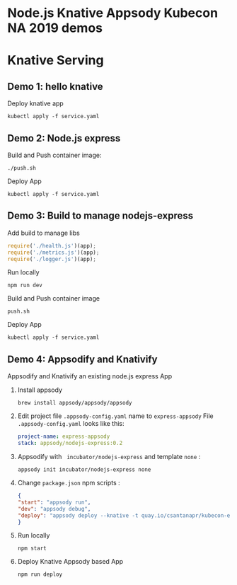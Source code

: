 # Node.js Knative Appsody Kubecon NA 2019 demos

# Knative Serving

## Demo 1: hello knative

Deploy knative app
```
kubectl apply -f service.yaml
```

## Demo 2: Node.js express

Build and Push container image:
```
./push.sh
```

Deploy App
```
kubectl apply -f service.yaml
```
## Demo 3: Build to manage nodejs-express

Add build to manage libs
```javascript
require('./health.js')(app);
require('./metrics.js')(app);
require('./logger.js')(app);
```

Run locally
```
npm run dev
```

Build and Push container image
```
push.sh
```

Deploy App
```
kubectl apply -f service.yaml
```

## Demo 4: Appsodify and Knativify

Appsodify and Knativify an existing node.js express App

1. Install appsody
    ```
    brew install appsody/appsody/appsody
    ```
1. Edit project file `.appsody-config.yaml` name to `express-appsody`
    File `.appsody-config.yaml` looks like this:
    ```yaml
    project-name: express-appsody
    stack: appsody/nodejs-express:0.2
    ```
1. Appsodify with ` incubator/nodejs-express` and template  `none` :
    ```
    appsody init incubator/nodejs-express none
    ```
1. Change `package.json` npm scripts :
    ```json
    {
    "start": "appsody run",
    "dev": "appsody debug",
    "deploy": "appsody deploy --knative -t quay.io/csantanapr/kubecon-express-appsody --push"
    }
   ```
1. Run locally
    ```
    npm start
    ```

1. Deploy Knative Appsody based App
    ```
    npm run deploy
    ```

